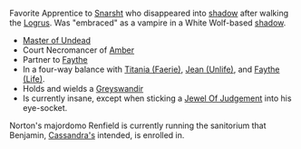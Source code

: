 Favorite Apprentice to [Snarsht](SnarshtOfBeastmasters) who disappeared into [shadow](ShadowPlaces) after walking the [Logrus](PowersBalancesAndOpposites).  Was "embraced" as a vampire in a White Wolf-based [shadow](ShadowPlaces).  
 + [Master of Undead](PowersBalancesAndOpposites)
 + Court Necromancer of [Amber](KolvirPromontory)
 + Partner to [Faythe](FaytheOfCeleste)
 + In a four-way balance with [Titania (Faerie)](TitaniaOfFaerie), [Jean (Unlife)](JeanOfFlorimel), and [Faythe (Life)](FaytheOfCeleste).
 + Holds and wields a [Greyswandir](PatternBlade)
 + Is currently insane, except when sticking a [Jewel Of Judgement](JewelOfJudgement) into his eye-socket.

Norton's majordomo Renfield is currently running the sanitorium that Benjamin, [Cassandra's](CassandraOfCorwin) intended, is enrolled in.
